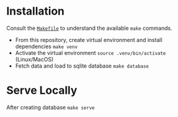 # Installation
Consult the [`Makefile`](Makefile) to understand the available `make` commands.

- From this repository, create virtual environment and install dependencies `make venv`
- Activate the virtual environment `source .venv/bin/activate` (Linux/MacOS)
- Fetch data and load to sqlite database `make database`

# Serve Locally
After creating database `make serve`